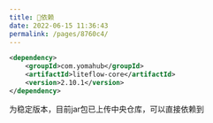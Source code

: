 ```yaml
---
title: 🧬依赖
date: 2022-06-15 11:36:43
permalink: /pages/8760c4/
---
```


```xml
<dependency>
	<groupId>com.yomahub</groupId>
    <artifactId>liteflow-core</artifactId>
	<version>2.10.1</version>
</dependency>
```
为稳定版本，目前jar包已上传中央仓库，可以直接依赖到